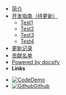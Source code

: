 <!-- docs/_sidebar.md -->

* [简介](/)
* [开发指南（待更新）](guide.md)
  * [Test1](001.md)
  * [Test2](002.md)
  * [Test3](003.md)
  * [Test4](004.md)
* [更新记录](changelog.md)
* [贡献名单](thanks.md)
* [Powered by docsify](http://docsify.js.org)
* **Links**
- [![Code](https://static.ffis.me/docsify/ico/code.svg?size=16&color=808080)Demo](https://ffis.me/jiaowu/weblogin/index_zh.html)
- [![Github](https://static.ffis.me/docsify/ico/github.svg?color=808080&size=16)Github](https://github.com/noisky/srun3k-sb-client)


